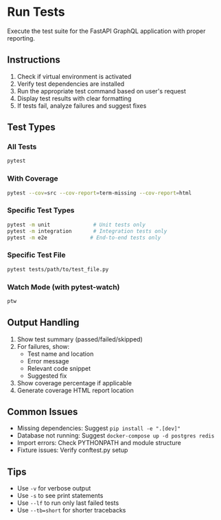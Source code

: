# Run Tests

Execute the test suite for the FastAPI GraphQL application with proper reporting.

## Instructions

1. Check if virtual environment is activated
2. Verify test dependencies are installed
3. Run the appropriate test command based on user's request
4. Display test results with clear formatting
5. If tests fail, analyze failures and suggest fixes

## Test Types

### All Tests
```bash
pytest
```

### With Coverage
```bash
pytest --cov=src --cov-report=term-missing --cov-report=html
```

### Specific Test Types
```bash
pytest -m unit              # Unit tests only
pytest -m integration       # Integration tests only
pytest -m e2e              # End-to-end tests only
```

### Specific Test File
```bash
pytest tests/path/to/test_file.py
```

### Watch Mode (with pytest-watch)
```bash
ptw
```

## Output Handling

1. Show test summary (passed/failed/skipped)
2. For failures, show:
   - Test name and location
   - Error message
   - Relevant code snippet
   - Suggested fix
3. Show coverage percentage if applicable
4. Generate coverage HTML report location

## Common Issues

- Missing dependencies: Suggest `pip install -e ".[dev]"`
- Database not running: Suggest `docker-compose up -d postgres redis`
- Import errors: Check PYTHONPATH and module structure
- Fixture issues: Verify conftest.py setup

## Tips

- Use `-v` for verbose output
- Use `-s` to see print statements
- Use `--lf` to run only last failed tests
- Use `--tb=short` for shorter tracebacks
